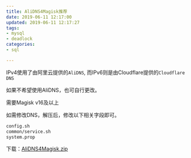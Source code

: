 ```yaml
---
title: AliDNS4Magisk推荐
date: 2019-06-11 12:17:00
updated: 2019-06-11 12:17:27
tags: 
- mysql
- deadlock
categories: 
- sql

---
```

IPv4使用了由阿里云提供的`AliDNS`, 而IPv6则是由Cloudflare提供的`Cloudflare DNS`

如果不希望使用AliDNS，也可自行更改。

需要Magisk v16及以上


<!--more-->


如需修改DNS，解压后，修改以下相关字段即可。
```bash
config.sh
common/service.sh
system.prop
```

下载：[AliDNS4Magisk.zip][1]


  [1]: https://imgs.gnux.cn/usr/uploads/2019/06/3056609364.zip